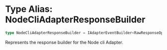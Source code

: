 # Type Alias: NodeCliAdapterResponseBuilder

```ts
type NodeCliAdapterResponseBuilder = IAdapterEventBuilder<RawResponseOptions, RawResponseWrapper>;
```

Represents the response builder for the Node cli Adapter.
